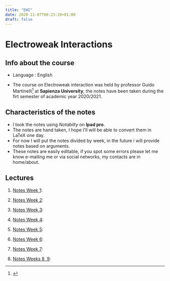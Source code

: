 ```yaml
---
title: "EWI"
date: 2020-11-07T00:23:28+01:00
draft: false
---
```



# Electroweak Interactions

## Info about the course

* Language : English

* The course on Electroweak interaction was held by professor Guido Martinelli[^1] at **Sapienza University**, the notes have been taken during the firt semester of academic year 2020/2021.

## Characteristics of the notes

- I took the notes using _Notabilty_ on **Ipad pro**.
- The notes are hand taken, I hope I'll will be able to convert them in LaTeX one day.
- For now I will put the notes divided by week, in the future i will provide notes based on arguments.
- These notes are easily editable, if you spot some errors please let me know e-mailing me or via social networks, my contacts are in home/about. 


## Lectures

1. [Notes Week 1](https://drive.google.com/file/d/1hcOSUcbt5h5Ckw_RHINuR536g-veK4Jl/view?usp=sharing):

2. [Notes Week 2](https://drive.google.com/file/d/1FciF9ie3OQ6_r6LoCw1cFE0lCWeK-auh/view?usp=sharing):

3. [Notes Week 3](https://drive.google.com/file/d/1CbIh8vUE9Y5tX4PxVwmo_OxsJVUvi7E_/view?usp=sharing):

4. [Notes Week 4](https://drive.google.com/file/d/18gAHx9d4N-TurTv0byFlvPICCRYSqwcB/view?usp=sharing):

5. [Notes Week 5](https://drive.google.com/file/d/1VdCSw2kTmT024pbg4D_45FNl3St5X54Q/view?usp=sharing):

6. [Notes Week 6](https://drive.google.com/file/d/1z5gDJYxwo8TX1DbM-BQiMjvB4a0GQGPr/view?usp=sharing):

7. [Notes Week 7](https://drive.google.com/file/d/1bKoKvdf29003kEmmGM1XMh8CNNAxsmU3/view?usp=sharing):

8. [Notes Weeks 8, 9]():

[^1]: []()
